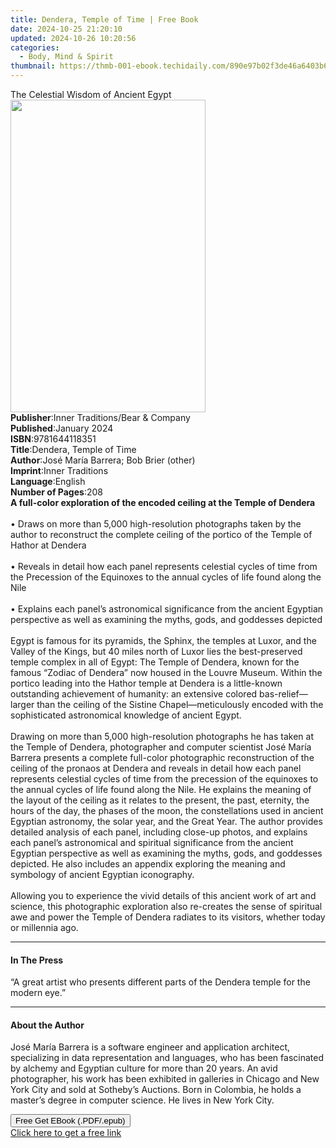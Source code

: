 ```yaml
---
title: Dendera, Temple of Time | Free Book
date: 2024-10-25 21:20:10
updated: 2024-10-26 10:20:56
categories:
  - Body, Mind & Spirit
thumbnail: https://thmb-001-ebook.techidaily.com/890e97b02f3de46a6403b65e586ea3de7a5e35de430f6c40b0512cfcc44aa8c8.jpg
---
```

<main id="book-container">
  <div class="flex flex-col">
    <div class="book-brief flex-1 py-6 px-4 sm:p-6 md:py-10 md:px-8">
      <!-- brief-->
      <div class="book-brief-main">The Celestial Wisdom of Ancient Egypt</div>
    </div>
    <div
      class="book-meta-info flex-1 grid gap-4 col-start-1 col-end-3 row-start-1 sm:mb-6 sm:grid-cols-4 lg:gap-6 lg:col-start-2 lg:row-end-6 lg:row-span-6 lg:mb-0"
    >
      <div
        class="book-meta-info-left place-content-center mt-4 p-4 text-sm leading-6 col-start-2 col-span-2 dark:text-slate-400"
      >
        <img
          class="w-full h-500 object-cover rounded-lg sm:h-255 sm:col-span-2 lg:col-span-full"
          src="https://img-001-ebook.techidaily.com/7609d2184041abd917fc7bf8cda9d40f2c8f85f9202f60cfaece51da48c30e70.jpg"
          alt=""
          width="312"
          height="500"
        />
      </div>
      <div
        class="book-meta-info-right mt-2 col-start-1 row-start-2 col-span-3 self-center"
      >
        <!-- meta data  -->
        <div class="flex flex-col px-4 md:px-8">
          <div class="flex-1">
            <strong>Publisher</strong>:<span class="px-2"
              >Inner Traditions/Bear &amp; Company</span
            >
          </div>
          <div class="flex-1">
            <strong>Published</strong>:<span class="px-2">January 2024</span>
          </div>
          <div class="flex-1">
            <strong>ISBN</strong>:<span class="px-2">9781644118351</span>
          </div>
          <div class="flex-1">
            <strong>Title</strong>:<span class="px-2"
              >Dendera, Temple of Time</span
            >
          </div>
          <div class="flex-1">
            <strong>Author</strong>:<span class="px-2"
              >José María Barrera; Bob Brier (other)</span
            >
          </div>
          <div class="flex-1">
            <strong>Imprint</strong>:<span class="px-2">Inner Traditions</span>
          </div>
          <div class="flex-1">
            <strong>Language</strong>:<span class="px-2">English</span>
          </div>
          <div class="flex-1">
            <strong>Number of Pages</strong>:<span class="px-2">208</span>
          </div>
        </div>
      </div>
    </div>
    <div class="book-description flex-1 py-6 px-4 sm:p-6 md:py-10 md:px-8">
      <div class="book-description-main">
        <div accordion-content="" id="description">
          <b
            >A full-color exploration of the encoded ceiling at the Temple of
            Dendera</b
          ><br /><br />• Draws on more than 5,000 high-resolution photographs
          taken by the author to reconstruct the complete ceiling of the portico
          of the Temple of Hathor at Dendera<br /><br />• Reveals in detail how
          each panel represents celestial cycles of time from the Precession of
          the Equinoxes to the annual cycles of life found along the Nile<br /><br />•
          Explains each panel’s astronomical significance from the ancient
          Egyptian perspective as well as examining the myths, gods, and
          goddesses depicted<br /><br />Egypt is famous for its pyramids, the
          Sphinx, the temples at Luxor, and the Valley of the Kings, but 40
          miles north of Luxor lies the best-preserved temple complex in all of
          Egypt: The Temple of Dendera, known for the famous “Zodiac of Dendera”
          now housed in the Louvre Museum. Within the portico leading into the
          Hathor temple at Dendera is a little-known outstanding achievement of
          humanity: an extensive colored bas-relief—larger than the ceiling of
          the Sistine Chapel—meticulously encoded with the sophisticated
          astronomical knowledge of ancient Egypt.<br /><br />Drawing on more
          than 5,000 high-resolution photographs he has taken at the Temple of
          Dendera, photographer and computer scientist José María Barrera
          presents a complete full-color photographic reconstruction of the
          ceiling of the pronaos at Dendera and reveals in detail how each panel
          represents celestial cycles of time from the precession of the
          equinoxes to the annual cycles of life found along the Nile. He
          explains the meaning of the layout of the ceiling as it relates to the
          present, the past, eternity, the hours of the day, the phases of the
          moon, the constellations used in ancient Egyptian astronomy, the solar
          year, and the Great Year. The author provides detailed analysis of
          each panel, including close-up photos, and explains each panel’s
          astronomical and spiritual significance from the ancient Egyptian
          perspective as well as examining the myths, gods, and goddesses
          depicted. He also includes an appendix exploring the meaning and
          symbology of ancient Egyptian iconography.<br /><br />Allowing you to
          experience the vivid details of this ancient work of art and science,
          this photographic exploration also re-creates the sense of spiritual
          awe and power the Temple of Dendera radiates to its visitors, whether
          today or millennia ago.
        </div>
        <div class="accordion-fader"></div>
      </div>
    </div>
    <div class="book-excerpts flex-1 py-6 px-4 sm:p-6 md:py-10 md:px-8">
      <!-- excerpts-->
      <div class="book-excerpts-main">
        <hr />
        <h4 class="placeholder placeholder-heading">
          <span>In The Press</span>
        </h4>
        <p>
          “A great artist who presents different parts of the Dendera temple for
          the modern eye.”
        </p>
      </div>
    </div>
    <div class="book-about-author flex-1 py-6 px-4 sm:p-6 md:py-10 md:px-8">
      <!-- about author-->
      <div class="book-main-author-main">
        <hr />
        <h4 class="placeholder placeholder-heading">
          <span>About the Author</span>
        </h4>
        <p>
          José María Barrera is a software engineer and application architect,
          specializing in data representation and languages, who has been
          fascinated by alchemy and Egyptian culture for more than 20 years. An
          avid photographer, his work has been exhibited in galleries in Chicago
          and New York City and sold at Sotheby’s Auctions. Born in Colombia, he
          holds a master’s degree in computer science. He lives in New York
          City.
        </p>
      </div>
    </div>
    <div class="book-free-get flex-1 py-6 px-4 sm:p-6 md:py-10 md:px-8">
      <button
        id="btn-free-get"
        class="bg-blue-500 hover:bg-blue-700 text-white font-bold py-2 px-4 rounded"
      >
        Free Get EBook (.PDF/.epub)
      </button>
      <div id="countdown-display" class="px-2 text-lg mt-2"></div>
      <a
        id="free-link"
        class="hidden bg-blue-500 hover:bg-blue-700 text-white font-bold py-2 px-4 rounded"
        href="https://www.ebooks.com/en-us/book/210816449/dendera-temple-of-time/jos-mar-a-barrera/"
        target="_blank"
        >Click here to get a free link</a
      >
    </div>
    <script>
      let countdownTime = 0;
      let countdownInterval = null;
      document
        .getElementById('btn-free-get')
        .addEventListener('click', startCountdown);
      function startCountdown() {
        countdownTime = new Date().getTime() + 60000 * 3;
        countdownInterval = setInterval(updateCountdown, 1000);
        document.getElementById('btn-free-get').disabled = true;
        document
          .getElementById('btn-free-get')
          .classList.add('bg-gray-500', 'cursor-not-allowed');
      }
      function updateCountdown() {
        let currentTime = new Date().getTime();
        let timeLeft = countdownTime - currentTime;
        let secondsLeft = Math.floor(timeLeft / 1000);
        document.getElementById('countdown-display').innerHTML =
          `Remaining time: ${secondsLeft} seconds.`;
        if (secondsLeft <= 0) {
          clearInterval(countdownInterval);
          document.getElementById('btn-free-get').classList.add('hidden');
          document.getElementById('free-link').classList.remove('hidden');
          document.getElementById('countdown-display').innerHTML = '';
        }
      }
    </script>
  </div>
</main>
